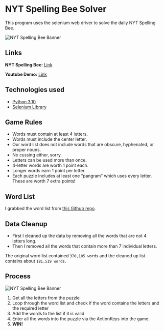 # NYT Spelling Bee Solver

This program uses the selenium web driver to solve the daily NYT Spelling Bee.

![NYT Spelling Bee Banner](https://media.graphassets.com/AGom4yWSLuuY8E2HrO3E)

## Links

**NYT Spelling Bee:** [Link](https://www.nytimes.com/puzzles/spelling-bee)

**Youtube Demo:** [Link](https://youtube.com)

## Technologies used

- [Python 3.10](https://www.python.org/)
- [Selenium Library](https://www.selenium.dev/)

## Game Rules

- Words must contain at least 4 letters.
- Words must include the center letter.
- Our word list does not include words that are obscure, hyphenated, or proper nouns.
- No cussing either, sorry.
- Letters can be used more than once.
- 4-letter words are worth 1 point each.
- Longer words earn 1 point per letter.
- Each puzzle includes at least one “pangram” which uses every letter. These are worth 7 extra points!

## Word List

I grabbed the word list from [this Github repo](https://raw.githubusercontent.com/dwyl/english-words/master/words_alpha.txt).

## Data Cleanup

- First I cleaned up the data by removing all the words that are not 4 letters long.
- Then I removed all the words that contain more than 7 individual letters.

The original word list contained `370,105 words` and the cleaned up list contains about `181,519 words`.

## Process

![NYT Spelling Bee Banner](https://media.graphassets.com/t8AcaXOeSPGv2kFmsgeL)

1. Get all the letters from the puzzle
2. Loop through the word list and check if the word contains the letters and the required letter
3. Add the words to the list if it is valid
4. Enter all the words into the puzzle via the ActionKeys into the game.
5. **WIN!**
